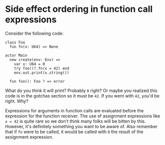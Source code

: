 # Side effect ordering in function call expressions

Consider the following code:

```pony
class Foo
  fun fn(x: U64) => None

actor Main
  new create(env: Env) =>
    var x: U64 = 0
    try foo()?.fn(x = 42) end
    env.out.print(x.string())

  fun foo(): Foo ? => error
```

What do you think it will print? Probably `0` right? Or maybe you realized this code is in the gotchas section so it must be `42`. If you went with `42`, you'd be right. Why?

Expressions for arguments in function calls are evaluated before the expression for the function receiver. The use of assignment expressions like `x = 42` is quite rare so we don't think many folks will be bitten by this. However, it's definitely something you want to be aware of. Also remember that if `fn` were to be called, it would be called with `0` the result of the assignment expression.
